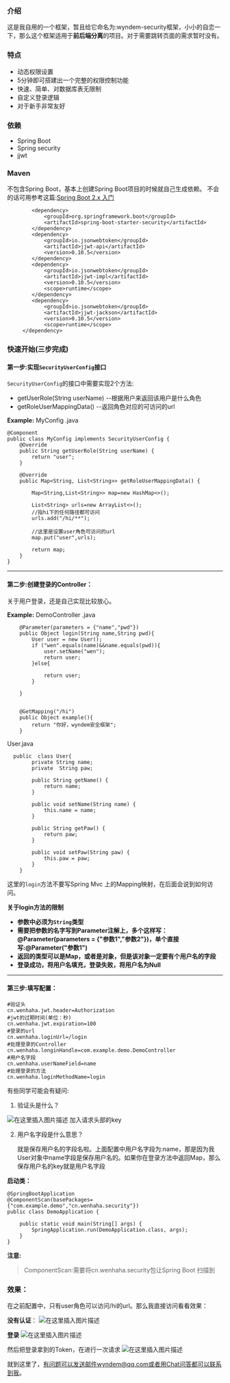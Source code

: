 
### 介绍
这是我自用的一个框架，暂且给它命名为:wyndem-security框架，小小的自恋一下，那么这个框架适用于**前后端分离**的项目。对于需要跳转页面的需求暂时没有。




### 特点

 - 动态权限设置
 - 5分钟即可搭建出一个完整的权限控制功能
 - 快速、简单、对数据库表无限制
 - 自定义登录逻辑
 - 对于新手非常友好
 
 

### 依赖

 - Spring Boot
 - Spring security
 - jjwt

### Maven

不包含Spring Boot，基本上创建Spring Boot项目的时候就自己生成依赖。
不会的话可用参考这篇:[Spring Boot 2.x 入门](https://blog.csdn.net/qq_31403321/article/details/82633420)
```
		<dependency>
            <groupId>org.springframework.boot</groupId>
            <artifactId>spring-boot-starter-security</artifactId>
        </dependency>
        <dependency>
            <groupId>io.jsonwebtoken</groupId>
            <artifactId>jjwt-api</artifactId>
            <version>0.10.5</version>
        </dependency>
        <dependency>
            <groupId>io.jsonwebtoken</groupId>
            <artifactId>jjwt-impl</artifactId>
            <version>0.10.5</version>
            <scope>runtime</scope>
        </dependency>
        <dependency>
            <groupId>io.jsonwebtoken</groupId>
            <artifactId>jjwt-jackson</artifactId>
            <version>0.10.5</version>
            <scope>runtime</scope>
	 </dependency>
```



### 快速开始(三步完成)

#### 第一步:实现`SecurityUserConfig`接口

`SecurityUserConfig`的接口中需要实现2个方法:

 - getUserRole(String userName)			--根据用户来返回该用户是什么角色
 -  getRoleUserMappingData()			--返回角色对应的可访问的url

**Example:**
MyConfig .java
```
@Component
public class MyConfig implements SecurityUserConfig {
    @Override
    public String getUserRole(String userName) {
        return "user";
    }

    @Override
    public Map<String, List<String>> getRoleUserMappingData() {
    	
        Map<String,List<String>> map=new HashMap<>();

        List<String> urls=new ArrayList<>();
    	//指hi下的任何路径都可访问
        urls.add("/hi/**");

 		//这里是设置user角色可访问的url
        map.put("user",urls);

        return map;
    }
}

```
---

#### 第二步:创建登录的Controller：
关于用户登录，还是自己实现比较放心。

**Example:**
DemoController .java

```
 	@Parameter(parameters = {"name","pwd"})
    public Object login(String name,String pwd){
        User user = new User();
        if ("wen".equals(name)&&name.equals(pwd)){
            user.setName("wen");
            return user;
        }else{

            return user;
        }

    }


    @GetMapping("/hi")
    public Object example(){
        return "你好，wyndem安全框架";
    }
```
User.java
```
  public  class User{
        private String name;
        private  String paw;

        public String getName() {
            return name;
        }

        public void setName(String name) {
            this.name = name;
        }

        public String getPaw() {
            return paw;
        }

        public void setPaw(String paw) {
            this.paw = paw;
        }
    }
```


这里的`login`方法不要写Spring Mvc 上的Mapping映射，在后面会说到如何访问。

**关于login方法的限制**

 - **参数中必须为`String`类型**
 - **需要把参数的名字写到Parameter注解上，多个这样写：@Parameter(parameters = {"参数1","参数2"})，单个直接写:@Parameter("参数1")**
 - **返回的类型可以是Map，或者是对象，但是该对象一定要有个用户名的字段**
 - **登录成功，将用户名填充，登录失败，将用户名为Null**

---

#### 第三步:填写配置：

```
#验证头
cn.wenhaha.jwt.header=Authorization
#jwt的过期时间(单位：秒)
cn.wenhaha.jwt.expiration=100
#登录的url
cn.wenhaha.loginUrl=/login
#处理登录的Controller
cn.wenhaha.longinHandle=com.example.demo.DemoController
#用户名字段
cn.wenhaha.userNameField=name
#处理登录的方法
cn.wenhaha.loginMethodName=login
```

有些同学可能会有疑问:

 1. 验证头是什么？
	
![在这里插入图片描述](https://img-blog.csdnimg.cn/20181103142939260.png)
加入请求头部的key

2. 用户名字段是什么意思？
	
	就是保存用户名的字段名啦。上面配置中用户名字段为:name，那是因为我User对象中name字段是保存用户名的。如果你在登录方法中返回Map，那么保存用户名的key就是用户名字段

**启动类：**

```
@SpringBootApplication
@ComponentScan(basePackages={"com.example.demo","cn.wenhaha.security"})
public class DemoApplication {

    public static void main(String[] args) {
        SpringApplication.run(DemoApplication.class, args);
    }
}

```

**注意:**

> ComponentScan:需要将cn.wenhaha.security包让Spring Boot 扫描到


### 效果：

在之前配置中，只有user角色可以访问/hi的url。那么我直接访问看看效果：

**没有认证**：
![在这里插入图片描述](https://img-blog.csdnimg.cn/20181103144020797.png?x-oss-process=image/watermark,type_ZmFuZ3poZW5naGVpdGk,shadow_10,text_aHR0cHM6Ly9ibG9nLmNzZG4ubmV0L3FxXzMxNDAzMzIx,size_16,color_FFFFFF,t_70)


**登录**
![在这里插入图片描述](https://img-blog.csdnimg.cn/20181103144731675.png?x-oss-process=image/watermark,type_ZmFuZ3poZW5naGVpdGk,shadow_10,text_aHR0cHM6Ly9ibG9nLmNzZG4ubmV0L3FxXzMxNDAzMzIx,size_16,color_FFFFFF,t_70)

然后把登录拿到的Token，在进行一次请求
![在这里插入图片描述](https://img-blog.csdnimg.cn/20181103144901441.png?x-oss-process=image/watermark,type_ZmFuZ3poZW5naGVpdGk,shadow_10,text_aHR0cHM6Ly9ibG9nLmNzZG4ubmV0L3FxXzMxNDAzMzIx,size_16,color_FFFFFF,t_70)


就到这里了，有问题可以发送邮件wyndem@qq.com或者用Chat问答都可以联系到我。